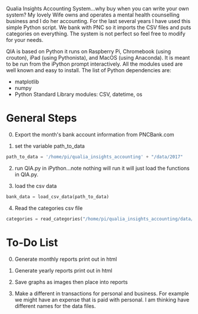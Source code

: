 Qualia Insights Accounting System...why buy when you can write
your own system? My lovely Wife owns and operates a mental health
counselling business and I do her accounting.  For the last several
years I have used this simple Python script.  We bank with PNC so
it imports the CSV files and puts categories on everything.  The
system is not perfect so feel free to modify for your needs.

QIA is based on Python it runs on Raspberry Pi, Chromebook (using crouton),
iPad (using Pythonista), and MacOS (using Anaconda).  It is meant to be run
from the iPython prompt interactively. All the modules used are well known
and easy to install. The list of Python dependencies are:
* matplotlib
* numpy
* Python Standard Library modules: CSV, datetime, os

# General Steps

0. Export the month's bank account information from PNCBank.com

1. set the variable path_to_data
```python
path_to_data = '/home/pi/qualia_insights_accounting' + "/data/2017"
```

2. run QIA.py in iPython...note nothing will run it will just load
the functions in QIA.py.

3. load the csv data
```python
bank_data = load_csv_data(path_to_data)
```

4. Read the categories csv file
```python
categories = read_categories("/home/pi/qualia_insights_accounting/data/categories.csv")
```

# To-Do List


0. Generate monthly reports print out in html

1. Generate yearly reports print out in html

2. Save graphs as images then place into reports

3. Make a different in transactions for personal and business.  For example
we might have an expense that is paid with personal.  I am thinking have
different names for the data files.

